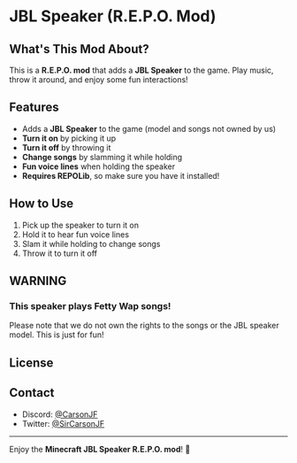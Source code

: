 # JBL Speaker (R.E.P.O. Mod)

## What's This Mod About?
This is a **R.E.P.O. mod** that adds a **JBL Speaker** to the game. Play music, throw it around, and enjoy some fun interactions!

## Features
- Adds a **JBL Speaker** to the game (model and songs not owned by us)
- **Turn it on** by picking it up
- **Turn it off** by throwing it
- **Change songs** by slamming it while holding
- **Fun voice lines** when holding the speaker
- **Requires REPOLib**, so make sure you have it installed!

## How to Use
1. Pick up the speaker to turn it on
2. Hold it to hear fun voice lines
3. Slam it while holding to change songs
4. Throw it to turn it off

## WARNING
### This speaker plays Fetty Wap songs!
Please note that we do not own the rights to the songs or the JBL speaker model. This is just for fun!

## License

## Contact
- Discord: [@CarsonJF](https://discord.com/users/CarsonJF)
- Twitter: [@SirCarsonJF](https://twitter.com/SirCarsonJF)

---
Enjoy the **Minecraft JBL Speaker R.E.P.O. mod**! 🚀
